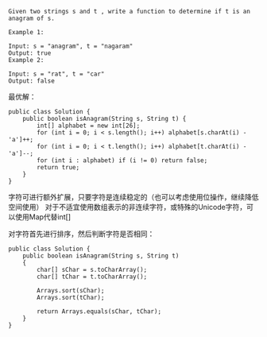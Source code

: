 ```
Given two strings s and t , write a function to determine if t is an anagram of s.

Example 1:

Input: s = "anagram", t = "nagaram"
Output: true
Example 2:

Input: s = "rat", t = "car"
Output: false
```

最优解：
```
public class Solution {
    public boolean isAnagram(String s, String t) {
        int[] alphabet = new int[26];
        for (int i = 0; i < s.length(); i++) alphabet[s.charAt(i) - 'a']++;
        for (int i = 0; i < t.length(); i++) alphabet[t.charAt(i) - 'a']--;
        for (int i : alphabet) if (i != 0) return false;
        return true;
    }
}
```
字符可进行额外扩展，只要字符是连续稳定的（也可以考虑使用位操作，继续降低空间使用）
对于不适宜使用数组表示的非连续字符，或特殊的Unicode字符，可以使用Map代替int[]



对字符首先进行排序，然后判断字符是否相同：
```
public class Solution {
	public boolean isAnagram(String s, String t) 
	{
	    char[] sChar = s.toCharArray();
	    char[] tChar = t.toCharArray();
	    
	    Arrays.sort(sChar);
	    Arrays.sort(tChar);
	    
	    return Arrays.equals(sChar, tChar);   
	}
}
```

